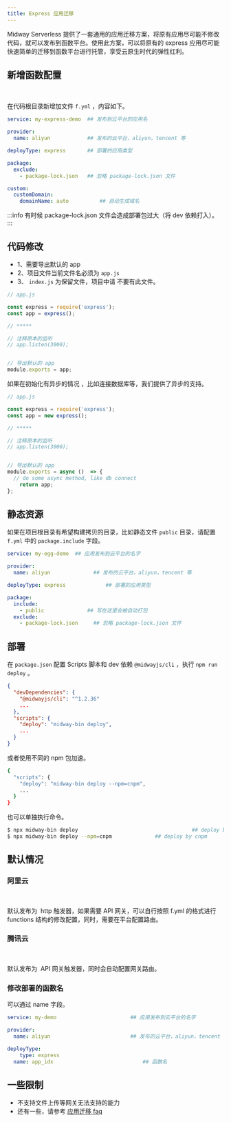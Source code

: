 ```yaml
---
title: Express 应用迁移
---
```


  Midway Serverless 提供了一套通用的应用迁移方案，将原有应用尽可能不修改代码，就可以发布到函数平台。使用此方案，可以将原有的 express 应用尽可能快速简单的迁移到函数平台进行托管，享受云原生时代的弹性红利。


## 新增函数配置
​

在代码根目录新增加文件 `f.yml` ，内容如下。


```yaml
service: my-express-demo  ## 发布到云平台的应用名

provider:
  name: aliyun            ## 发布的云平台，aliyun，tencent 等

deployType: express       ## 部署的应用类型

package:
  exclude:
    - package-lock.json   ## 忽略 package-lock.json 文件

custom:
  customDomain:
    domainName: auto          ## 自动生成域名
```
:::info
有时候 package-lock.json 文件会造成部署包过大（将 dev 依赖打入）。
:::


## 代码修改


- 1、需要导出默认的 app
- 2、项目文件当前文件名必须为  `app.js`
- 3、 `index.js` 为保留文件，项目中请 不要有此文件。



```typescript
// app.js

const express = require('express');
const app = express();

// *****

// 注释原本的监听
// app.listen(3000);


// 导出默认的 app
module.exports = app;
```
如果在初始化有异步的情况 ，比如连接数据库等，我们提供了异步的支持。


```typescript
// app.js

const express = require('express');
const app = new express();

// *****

// 注释原本的监听
// app.listen(3000);


// 导出默认的 app
module.exports = async ()  => {
  // do some async method, like db connect
	return app;
};
```


## 静态资源


如果在项目根目录有希望构建拷贝的目录，比如静态文件 `public` 目录，请配置 `f.yml` 中的 `package.include` 字段。
```yaml
service: my-egg-demo  ## 应用发布到云平台的名字

provider:
  name: aliyun        		## 发布的云平台，aliyun，tencent 等

deployType: express       		## 部署的应用类型

package:
  include: 
    - public              ## 写在这里会被自动打包
  exclude:
    - package-lock.json		## 忽略 package-lock.json 文件
```
## 部署


在 `package.json` 配置 Scripts 脚本和 dev 依赖 `@midwayjs/cli` ，执行 `npm run deploy` 。
```json
{
  "devDependencies": {
    "@midwayjs/cli": "^1.2.36"
    ...
  },
  "scripts": {
    "deploy": "midway-bin deploy",
    ...
  }
}
```
或者使用不同的 npm 包加速。
```bash
{
  "scripts": {
    "deploy": "midway-bin deploy --npm=cnpm",
    ...
  }
}
```
也可以单独执行命令。
```bash
$ npx midway-bin deploy										## deploy by npm
$ npx midway-bin deploy --npm=cnpm				## deploy by cnpm
```


## 默认情况


### 阿里云
**​**

默认发布为  http 触发器，如果需要 API 网关，可以自行按照 f.yml 的格式进行 functions 结构的修改配置，同时，需要在平台配置路由。


### 腾讯云
**​**

默认发布为  API 网关触发器，同时会自动配置网关路由。
​

### 修改部署的函数名


可以通过 name 字段。
```yaml
service: my-demo  						## 应用发布到云平台的名字

provider:
  name: aliyun       					## 发布的云平台，aliyun，tencent 等

deployType: 
	type: express
  name: app_idx								## 函数名
```


## 一些限制


- 不支持文件上传等网关无法支持的能力
- 还有一些，请参考 [应用迁移 faq](migrate_faq)
